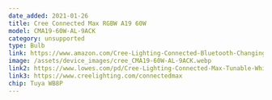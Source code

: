 ```yaml
---
date_added: 2021-01-26
title: Cree Connected Max RGBW A19 60W 
model: CMA19-60W-AL-9ACK
category: unsupported
type: Bulb
link: https://www.amazon.com/Cree-Lighting-Connected-Bluetooth-Changing/dp/B0896T3XZ5
image: /assets/device_images/cree_CMA19-60W-AL-9ACK.webp
link2: https://www.lowes.com/pd/Cree-Lighting-Connected-Max-Tunable-White-Color-A19-60-Watt-Eqv-Bluetooth-Wifi-Smart-LED-Bulb/5001171497
link3: https://www.creelighting.com/connectedmax
chip: Tuya WB8P
---
```

